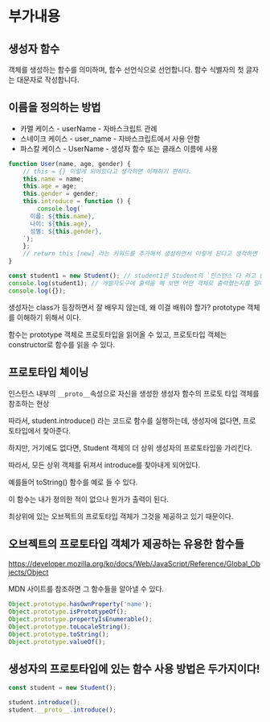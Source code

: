 # 부가내용

## 생성자 함수

객체를 생성하는 함수를 의미하며, 함수 선언식으로 선언합니다. 함수 식별자의 첫 글자는 대문자로 작성합니다.

## 이름을 정의하는 방법

- 카멜 케이스 - userName - 자바스크립트 관례
- 스네이크 케이스 - user_name - 자바스크립트에서 사용 안함
- 파스칼 케이스 - UserName - 생성자 함수 또는 클래스 이름에 사용

```js
function User(name, age, gender) {
	// this = {} 이렇게 되어있다고 생각하면 이해하기 편하다.
	this.name = name;
	this.age = age;
	this.gender = gender;
	this.introduce = function () {
		console.log(`
      이름: ${this.name},
      나이: ${this.age},
      성별: ${this.gender},
    `);
	};
	// return this [new] 라는 키워드를 추가해서 생성하면서 이렇게 된다고 생각하면 된다.
}
```

```js
const student1 = new Student(); // student1은 Student의 `인스턴스`다 라고 한다.
console.log(student1); // 개발자도구에 출력을 해 보면 어떤 객체로 출력했는지를 알아낼 수 있다.
console.log({});
```

생성자는 class가 등장하면서 잘 배우지 않는데, 왜 이걸 배워야 할가?
prototype 객체를 이해하기 위해서 이다.

함수는 prototype 객체로 프로토타입을 읽어올 수 있고, 프로토타입 객체는 constructor로 함수를 읽을 수 있다.

## 프로토타입 체이닝

인스턴스 내부의 `__proto__`속성으로 자신을 생성한 생성자 함수의 프로토 타입 객체를 참조하는 현상

따라서, student.introduce() 라는 코드로 함수를 실행하는데, 생성자에 없다면, 프로토타입에서 찾아준다.

하지만, 거기에도 없다면, Student 객체의 더 상위 생성자의 프로토타입을 가리킨다.

따라서, 모든 상위 객체를 뒤져서 introduce를 찾아내게 되어있다.

예를들어 toString() 함수를 예로 들 수 있다.

이 함수는 내가 정의한 적이 없으나 뭔가가 출력이 된다.

최상위에 있는 오브젝트의 프로토타입 객체가 그것을 제공하고 있기 때문이다.

## 오브젝트의 프로토타입 객체가 제공하는 유용한 함수들

https://developer.mozilla.org/ko/docs/Web/JavaScript/Reference/Global_Objects/Object

MDN 사이트를 참조하면 그 함수들을 알아낼 수 있다.

```js
Object.prototype.hasOwnProperty('name');
Object.prototype.isPrototypeOf();
Object.prototype.propertyIsEnumerable();
Object.prototype.toLocaleString();
Object.prototype.toString();
Object.prototype.valueOf();
```

## 생성자의 프로토타입에 있는 함수 사용 방법은 두가지이다!

```js
const student = new Student();

student.introduce();
student.__proto__.introduce();
```
